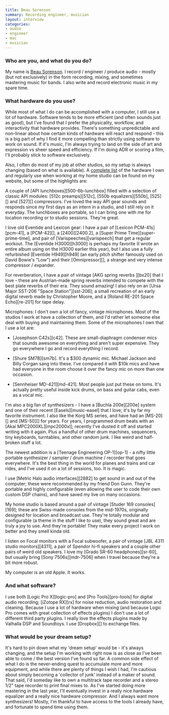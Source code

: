 ```yaml
---
title: Beau Sorenson
summary: Recording engineer, musician
layout: interview
categories:
- audio
- engineer
- mac
- musician
---
```


### Who are you, and what do you do?

My name is [Beau Sorenson](http://beaunoise.com/ "Beau's website."). I record / engineer / produce audio - mostly (but not exclusively) in the form recording, mixing, and sometimes mastering music for bands. I also write and record electronic music in my spare time. 

### What hardware do you use?

While most of what I do can be accomplished with a computer, I still use a lot of hardware. Software tends to be more efficient (and often sounds just as good), but I've found that I prefer the physicality, workflow, and interactivity that hardware provides. There's something unpredictable and non-linear about how certain kinds of hardware will react and respond - this is a big part of why I find it more compelling than strictly using software to work on sound. If it's music, I'm always trying to land on the side of art and expression vs sheer speed and efficiency. If I'm doing ADR or scoring a film, I'll probably stick to software exclusively. 

Also, I often do most of my job at other studios, so my setup is always changing (based on what is available). A [complete list](http://beaunoise.com/bnmachines.html "A list of all of Beau's gear.") of the hardware I own and regularly use when working at my home studio can be found on my website, but some of the highlights are:

A couple of [API lunchboxes][500-6b-lunchbox] filled with a selection of classic API modules: [512c preamps][512c], [550b equalizers][550b], [525][] and [527][] compressors. I've loved the way API gear sounds and responds since my first days as an intern in a studio, and I still rely on it everyday. The lunchboxes are portable, so I can bring one with me for location recording or to studio sessions. They're great. 

I love old Eventide and Lexicon gear: I have a pair of [Lexicon PCM-41s][pcm-41], a [PCM-42][], a [2400][2400.2], a [Super Prime Time][super-prime-time], and pair of [Varispeeches][varispeech] that get a regular workout. The [Eventide H3000][h3000] is perhaps my favorite (I wrote an entire album using on the H3000 earlier this year), but I also use a fully refurbished [Eventide H949][h949] (an early pitch shifter famously used on David Bowie's "Low") and their [Omnipressor][], a strange and very intense compressor / expander.

For reverberation, I have a pair of vintage [AKG spring reverbs ][bx20] that I love - these are Austrian-made spring reverbs intended to compete with the best plate reverbs of their era. They sound amazing! I also rely on an [Ursa Major SST-206 "Space Station"][sst-206]; a small recreation of an early digital reverb made by Christopher Moore, and a [Roland RE-201 Space Echo][re-201] for tape delay. 

Microphones: I don't own a lot of fancy, vintage microphones. Most of the studios I work at have a collection of them, and I'd rather let someone else deal with buying and maintaining them. Some of the microphones I own that I use a lot are:

- [Josephson C42s][c42]. These are small-diaphragm condenser mics that sounds awesome on everything and aren't super expensive. They go everywhere I go and record everything I record.  

- [Shure SM7B][sm7b]. It's a $300 dynamic mic. Michael Jackson and Billy Corgan sang into these. I've compared it with $10k mics and have had everyone in the room choose it over the fancy mic on more than one occasion. 

- [Sennheiser MD-421][md-421]. Most people just put these on toms. It's actually pretty useful inside kick drums, on bass and guitar cabs, even as a vocal mic.

I'm also a big fan of synthesizers -  I have a [Buchla 200e][200e] system and one of their recent [Easels][music-easel] that I love; it's by far my favorite instrument. I also like the Korg MS series, and have had an [MS-20][] and [MS-50][] for years. For years, I programmed drum beats with an [Akai MPC2000XL][mpc2000xl]; recently I've dusted it off and started writing with it again. Plus a handful of other drum machines, sequencers, tiny keyboards, turntables, and other random junk. I like weird and half-broken stuff a lot.

The newest addition is a [Teenage Engineering OP-1][op-1] - a nifty little portable synthesizer / sampler / drum machine / recorder that goes everywhere. It's the best thing in the world for planes and trains and car rides, and I've used it on a lot of sessions, too. It is magic.

I use [Metric Halo audio interfaces][2882] to get sound in and out of the computer; these were recommended by my friend Don Gunn. They're portable and highly configurable (even allowing the user to code their own custom DSP chains), and have saved my live on many occasions.

My home studio is based around a pair of vintage [Studer 169 consoles][169]; these are Swiss-made consoles from the mid-1970s, originally designed for location and broadcast use. They're totally modular and configurable (a theme in the stuff I like to use), they sound great and are truly a joy to use. And they're portable! They make every project I work on better and they smell kinda old.

I listen on Focal monitors with a Focal subwoofer, a pair of vintage [JBL 4311 studio monitors][4311], a pair of Spendor hi-fi speakers and a couple other pairs of weird old speakers. I love my [Grado SR-60 headphones][sr-60], but usually bring [Sony 7506s][mdr-7506] when I travel because they're a bit more robust.

My computer is an old Apple. It works.

### And what software?

I use both [Logic Pro X][logic-pro] and [Pro Tools][pro-tools] for digital audio recording; [iZotope RX][rx] for noise reduction, audio restoration and cleaning. Because I use a lot of hardware when mixing (and because Logic Pro comes with great collection of effects plugins) I don't use a lot of different third party plugins. I really love the effects plugins made by Valhalla DSP and Soundtoys. I use [Dropbox][] to exchange files. 

### What would be your dream setup?

It's hard to pin down what my 'dream setup' would be - it's always changing, and the setup I'm working with right now is as close as I've been able to come / the best version I've found so far. A common side effect of what I do is the never-ending quest to accumulate more and more equipment, and while there are plenty of things I wish I had, I'm cautious about simply becoming a 'collector of junk' instead of a maker of sound. That said, I'd someday like to own a multitrack tape recorder and a stereo 1/2" tape recorder to print final mixes to. As I've started doing more mastering in the last year, I'll eventually invest in a really nice hardware equalizer and a really nice hardware compressor. And I always want more synthesizers! Mostly, I'm thankful to have access to the tools I already have, and fortunate to spend time using them.